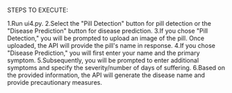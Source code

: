 STEPS TO EXECUTE:

1.Run ui4.py.
2.Select the "Pill Detection" button for pill detection or the "Disease Prediction" button for disease prediction.
3.If you chose "Pill Detection," you will be prompted to upload an image of the pill. Once uploaded, the API will provide the pill's name in response.
4.If you chose "Disease Prediction," you will first enter your name and the primary symptom.
5.Subsequently, you will be prompted to enter additional symptoms and specify the severity/number of days of suffering.
6.Based on the provided information, the API will generate the disease name and provide precautionary measures.
